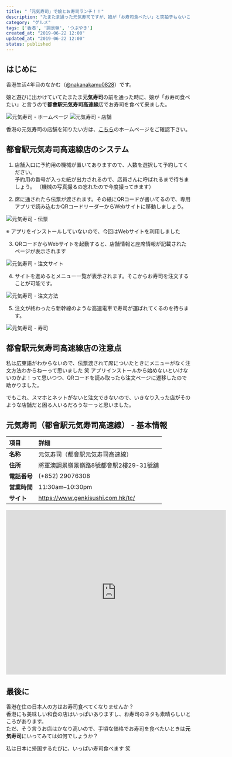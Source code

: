 ```yaml
---
title: "「元気寿司」で娘とお寿司ランチ！！"
description: "たまたま通った元気寿司ですが、娘が「お寿司食べたい」と突拍子もないことを言い出したの入ってみました。"
category: "グルメ"
tags: ['香港', '調景嶺', 'つぶやき']
created_at: "2019-06-22 12:00"
updated_at: "2019-06-22 12:00"
status: published
---
```


## はじめに

香港生活4年目のなかむ（[@nakanakamu0828](https://twitter.com/nakanakamu0828)）です。  

娘と遊びに出かけていてたまたま**元気寿司**の前を通った時に、娘が「お寿司食べたい」と言うので**都會駅元気寿司高速線**店でお寿司を食べて来ました。

![元気寿司 - ホームページ](../../../../../images/uploads/2019/06/22/sushi/picture-1.png)
![元気寿司 - 店舗](../../../../../images/uploads/2019/06/22/sushi/picture-2.png)


香港の元気寿司の店舗を知りたい方は、[こちら](https://www.genkisushi.com.hk/tc/location.php)のホームページをご確認下さい。


## 都會駅元気寿司高速線店のシステム

1. 店舗入口に予約用の機械が置いてありますので、人数を選択して予約してください。  
予約用の番号が入った紙が出力されるので、店員さんに呼ばれるまで待ちましょう。
（機械の写真撮るの忘れたので今度撮ってきます）

2. 席に通されたら伝票が渡されます。その紙にQRコードが書いてるので、専用アプリで読み込むかQRコードリーダーからWebサイトに移動しましょう。

![元気寿司 - 伝票](../../../../../images/uploads/2019/06/22/sushi/picture-3.jpg)

  ※ アプリをインストールしていないので、今回はWebサイトを利用しました

3. QRコードからWebサイトを起動すると、店舗情報と座席情報が記載されたページが表示されます

![元気寿司 - 注文サイト](../../../../../images/uploads/2019/06/22/sushi/picture-4.jpg)

4. サイトを進めるとメニュー一覧が表示されます。そこからお寿司を注文することが可能です。

![元気寿司 - 注文方法](../../../../../images/uploads/2019/06/22/sushi/picture-5.jpg)

5. 注文が終わったら新幹線のような高速電車で寿司が運ばれてくるのを待ちます。

![元気寿司 - 寿司](../../../../../images/uploads/2019/06/22/sushi/picture-6.jpg)


## 都會駅元気寿司高速線店の注意点
私は広東語がわからないので、伝票渡されて席についたときにメニューがなく注文方法わからねーって思いました 笑
アプリインストールから始めないといけないのかよ！って思いつつ、QRコードを読み取ったら注文ページに遷移したので助かりました。

でもこれ、スマホとネットがないと注文できないので、いきなり入った店がそのような店舗だと困る人いるだろうなーっと思いました。


## 元気寿司（都會駅元気寿司高速線） - 基本情報

| 項目 | 詳細 |
|:---|:---|
|  **名称**  |  元気寿司（都會駅元気寿司高速線）  |
|  **住所**  |  將軍澳調景嶺景嶺路8號都會駅2樓29-31號舖  |
|  **電話番号**  |  (+852) 29076308  |
|  **営業時間**  |  11:30am–10:30pm  |
|  **サイト**  |  https://www.genkisushi.com.hk/tc/ |

<iframe src="https://www.google.com/maps/embed?pb=!1m18!1m12!1m3!1d3691.288061981546!2d114.24970191495477!3d22.304942885321136!2m3!1f0!2f0!3f0!3m2!1i1024!2i768!4f13.1!3m3!1m2!1s0x340403ef76689d41%3A0xb0e5a0bd8d2f1d79!2z6YO95Lya6aeF5ZWG5aC0!5e0!3m2!1sja!2shk!4v1561307948967!5m2!1sja!2shk" width="600" height="450" frameborder="0" style="border:0" allowfullscreen></iframe>


## 最後に
香港在住の日本人の方はお寿司食べてくなりませんか？  
香港にも美味しい和食の店はいっぱいありますし、お寿司のネタも素晴らしいところがあります。  
ただ、そう言うお店はかなり高いので、手頃な価格でお寿司を食べたいときは**元気寿司**にいってみては如何でしょうか？

私は日本に帰国するたびに、いっぱい寿司食べます 笑
